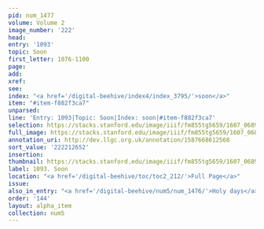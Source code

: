 ```yaml
---
pid: num_1477
volume: Volume 2
image_number: '222'
head:
entry: '1093'
topic: Soon
first_letter: 1076-1100
page:
add:
xref:
see:
index: "<a href='/digital-beehive/index4/index_3795/'>soon</a>"
item: "#item-f882f3ca7"
unparsed:
line: 'Entry: 1093|Topic: Soon|Index: soon|#item-f882f3ca7'
selection: https://stacks.stanford.edu/image/iiif/fm855tg5659/1607_0689/892,2652,2758,338/full/0/default.jpg
full_image: https://stacks.stanford.edu/image/iiif/fm855tg5659/1607_0689/full/full/0/default.jpg
annotation_uri: http://dev.llgc.org.uk/annotation/1587668612568
sort_value: '222212652'
insertion:
thumbnail: https://stacks.stanford.edu/image/iiif/fm855tg5659/1607_0689/892,2652,600,180/250,/0/default.jpg
label: 1093. Soon
location: "<a href='/digital-beehive/toc/toc2_212/'>Full Page</a>"
issue:
also_in_entry: "<a href='/digital-beehive/num5/num_1476/'>Holy days</a>|<a href='/digital-beehive/num5/num_1478/'>Early</a>"
order: '144'
layout: alpha_item
collection: num5
---
```

